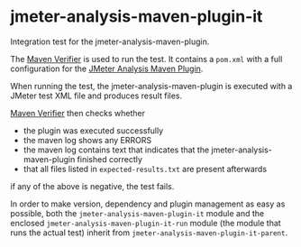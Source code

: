 # jmeter-analysis-maven-plugin-it

Integration test for the jmeter-analysis-maven-plugin.

The [Maven Verifier][1] is used to run the test.
It contains a `pom.xml` with a full configuration for the [JMeter Analysis Maven Plugin][2].

When running the test, the jmeter-analysis-maven-plugin is executed with a JMeter test XML file and produces result files.

[Maven Verifier][1] then checks whether
 * the plugin was executed successfully
 * the maven log shows any ERRORS
 * the maven log contains text that indicates that the jmeter-analysis-maven-plugin finished correctly
 * that all files listed in `expected-results.txt` are present afterwards

if any of the above is negative, the test fails.

In order to make version, dependency and plugin management as easy as possible, both the `jmeter-analysis-maven-plugin-it` module and the enclosed `jmeter-analysis-maven-plugin-it-run` module (the module that runs the actual test) inherit from `jmeter-analysis-maven-plugin-it-parent`.


[1]:    http://maven.apache.org/shared/maven-verifier/        "Maven Verifier Component"
[2]:    http://jmeter.lazerycode.com                          "JMeter Analysis Maven Plugin"

